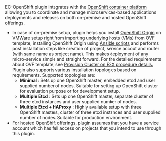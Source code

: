 EC-OpenShift plugin integrates with the <a href="https://www.openshift.com/">OpenShift container platform</a> allowing you to coordinate and manage microservices-based applications deployments and releases on both on-premise and hosted OpenShift offerings.
<ul>
    <li>
        In case of on-premise setup, plugin helps you install <a href="https://www.openshift.org/">OpenShift Origin</a> on VMWare setup right from importing underlying hosts (VMs) from OVF template, installing OpenShift Origin using <a href="https://github.com/openshift/openshift-ansible">Ansible scripts</a> and performs post installation steps like creation of project, service accout and router (with same name as project name). This makes deployment of any micro-service simple and straight forward. For the detailed requirements about OVF template, see <a href="#ProvisionClusterOnESX">Provision Cluster on ESX procedure details.</a>
    <br/> Plugin also supports various installation topologies based on requirements. Supported topologies are:
    <br/>
        <ul>
            <li><b>Minimal</b> : Sets up one OpenShift master, embedded etcd and user supplied number of nodes. Suitable for setting up OpenShift cluster for evaluation purpose or for development setup.  </li>
            <li><b>Multiple Etcd</b> : Sets up one OpenShift master, separate cluster of three etcd instances and user supplied number of nodes.</li>
            <li><b>Multiple Etcd + HAProxy</b> : Highly available setup with three OpenShift masters, cluster of three etcd instances and user supplied number of nodes. Suitable for production environment.</li>
        </ul>
    </li>
    <li>
        For hosted OpenShift offerings, plugin assumes that you have a service account which has full access on projects that you intend to use through this plugin.
    </li>
</ul>
